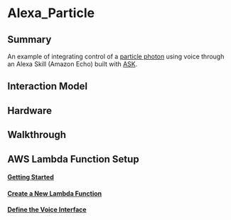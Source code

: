 # Alexa_Particle

## Summary

An example of integrating control of a [particle photon](https://docs.particle.io/datasheets/photon-datasheet/) using voice through an Alexa Skill (Amazon Echo) built with [ASK](https://developer.amazon.com/appsandservices/solutions/alexa/alexa-skills-kit).

## Interaction Model

## Hardware

## Walkthrough

## AWS Lambda Function Setup

#### [Getting Started](https://developer.amazon.com/public/solutions/alexa/alexa-skills-kit/getting-started-guide)

#### [Create a New Lambda Function](https://developer.amazon.com/public/solutions/alexa/alexa-skills-kit/docs/developing-an-alexa-skill-as-a-lambda-function)

#### [Define the Voice Interface](https://developer.amazon.com/public/solutions/alexa/alexa-skills-kit/docs/defining-the-voice-interface)
